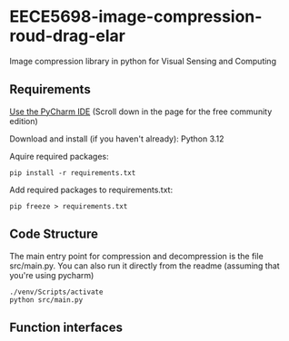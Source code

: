 # EECE5698-image-compression-roud-drag-elar
Image compression library in python for Visual Sensing and Computing

## Requirements

[Use the PyCharm IDE](https://www.jetbrains.com/pycharm/download/?section=windows)
(Scroll down in the page for the free community edition)

Download and install (if you haven't already):
Python 3.12

Aquire required packages:
```commandline
pip install -r requirements.txt
```

Add required packages to requirements.txt:
```commandline
pip freeze > requirements.txt
```

## Code Structure

The main entry point for compression and decompression is the file src/main.py.
You can also run it directly from the readme (assuming that you're using pycharm)
```commandline
./venv/Scripts/activate
python src/main.py
```

## Function interfaces
